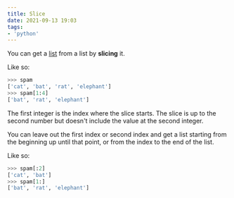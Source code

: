 ```yaml
---
title: Slice
date: 2021-09-13 19:03
tags:
- 'python'
---
```


You can get a [list](20210913183709-list.md) from a list by **slicing** it.

Like so:

```python
>>> spam
['cat', 'bat', 'rat', 'elephant']
>>> spam[1:4]
['bat', 'rat', 'elephant']
```

The first integer is the index where the slice starts. The slice is up to the
second number but doesn't include the value at the second integer.

You can leave out the first index or second index and get a list starting from
the beginning up until that point, or from the index to the end of the list.

Like so:

```python
>>> spam[:2]
['cat', 'bat']
>>> spam[1:]
['bat', 'rat', 'elephant']
```
